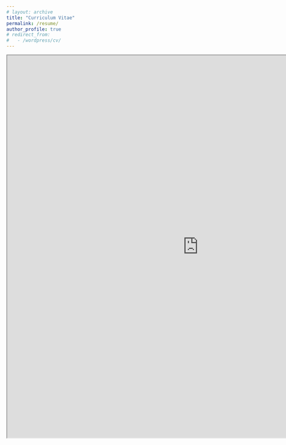 ```yaml
---
# layout: archive
title: "Curriculum Vitae"
permalink: /resume/
author_profile: true
# redirect_from:
#   - /wordpress/cv/
---
```


<!-- <embed src="https://vinaysammangi.github.io/assets/Resume_VinaySammangi.pdf" 
width="1000" height="1000" type="application/pdf" /> -->
<iframe src="https://vinaysammangi.github.io/assets/pdfs/Resume_VinaySammangi.pdf" 
width="1000" height="1000" type="application/pdf"></iframe>

<!-- <iframe src="https://vinaysammangi.github.io/assets/pdfs/Resume_VinaySammangi.pdf" 
width="1000" height="1000" type="application/pdf"></iframe> -->

<!-- <embed src="https://belovanna.github.io/assets/download/sample.pdf" type="application/pdf" /> -->
